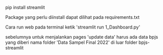 pip install streamlit

Package yang perlu diinstall dapat dilihat pada requirements.txt

Cara run web
pada terminal ketik 'streamlit run 1_Dashboard.py'

sebelumnya untuk menjalankan pages 'update data' harus ada data bpjs yang diberi nama folder 'Data Sampel Final 2022' di luar folder bpjs-streamlit

